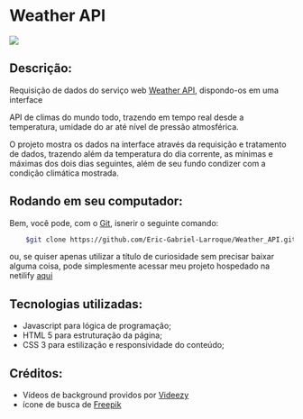 # Weather API 

 ![](img/project_overview.gif)

 ## Descrição:

Requisição de dados do serviço web [Weather API](https://www.weatherapi.com/), dispondo-os em uma interface

API de climas do mundo todo, trazendo em tempo real desde a temperatura, umidade do ar até nível de pressão atmosférica.

O projeto mostra os dados na interface através da requisição e tratamento de dados, trazendo além da temperatura do dia corrente, as mínimas e máximas dos dois dias seguintes, além de seu fundo condizer com a condição climática mostrada.

## Rodando em seu computador:

Bem, você pode, com o [Git](https://git-scm.com/), isnerir o seguinte comando:

```bash
    $git clone https://github.com/Eric-Gabriel-Larroque/Weather_API.git 
```

ou, se quiser apenas utilizar a título de curiosidade sem precisar baixar alguma coisa, pode simplesmente acessar meu projeto hospedado na netilify [aqui](https://gabriel-larroque-weather-api.netlify.app/)

## Tecnologias utilizadas:

- Javascript para lógica de programação;
- HTML 5 para estruturação da página;
- CSS 3 para estilização e responsividade do conteúdo;

## Créditos:

- Vídeos de background providos por [Videezy](https://www.videezy.com/)
- ícone de busca de [Freepik](https://br.freepik.com/)


